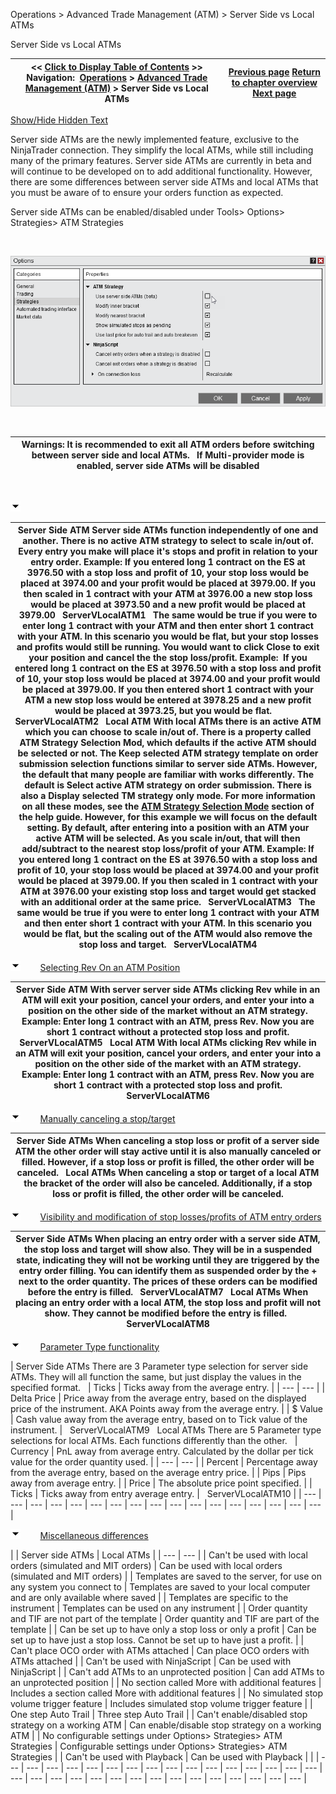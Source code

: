 ﻿


Operations \> Advanced Trade Management (ATM) \> Server Side vs Local ATMs






















Server Side vs Local ATMs







| \<\< [Click to Display Table of Contents](server-side-vs-local-atms.md) \>\> **Navigation:**     [Operations](operations.md) \> [Advanced Trade Management (ATM)](advanced_trade_management_atm.md) \> Server Side vs Local ATMs | [Previous page](advanced_trade_management_atm.md) [Return to chapter overview](advanced_trade_management_atm.md) [Next page](atm_strategy.md) |
| --- | --- |




[Show/Hide Hidden Text](javascript:HMToggleExpandAll(!HMAnyToggleOpen()) "Click to open/close expanding sections")









Server side ATMs are the newly implemented feature, exclusive to the NinjaTrader connection. They simplify the local ATMs, while still including many of the primary features. Server side ATMs are currently in beta and will continue to be developed on to add additional functionality. However, there are some differences between server side ATMs and local ATMs that you must be aware of to ensure your orders function as expected.


Server side ATMs can be enabled/disabled under Tools\> Options\> Strategies\> ATM Strategies


 


![ServerVLocalATM](servervlocalatm.png)


 




| Warnings:  It is recommended to exit all ATM orders before switching between server side and local ATMs.   If Multi\-provider mode is enabled, server side ATMs will be disabled |
| --- |



 


![tog_minus](tog_minus.gif)




| Server Side ATM Server side ATMs function independently of one and another. There is no active ATM strategy to select to scale in/out of. Every entry you make will place it's stops and profit in relation to your entry order. Example: If you entered long 1 contract on the ES at 3976\.50 with a stop loss and profit of 10, your stop loss would be placed at 3974\.00 and your profit would be placed at 3979\.00\. If you then scaled in 1 contract with your ATM at 3976\.00 a new stop loss would be placed at 3973\.50 and a new profit would be placed at 3979\.00   ServerVLocalATM1   The same would be true if you were to enter long 1 contract with your ATM and then enter short 1 contract with your ATM. In this scenario you would be flat, but your stop losses and profits would still be running. You would want to click Close to exit your position and cancel the the stop loss/profit. Example:  If you entered long 1 contract on the ES at 3976\.50 with a stop loss and profit of 10, your stop loss would be placed at 3974\.00 and your profit would be placed at 3979\.00\. If you then entered short 1 contract with your ATM a new stop loss would be entered at 3978\.25 and a new profit would be placed at 3973\.25, but you would be flat.     ServerVLocalATM2   Local ATM With local ATMs there is an active ATM which you can choose to scale in/out of. There is a property called ATM Strategy Selection Mod, which defaults if the active ATM should be selected or not. The Keep selected ATM strategy template on order submission selection functions similar to server side ATMs. However, the default that many people are familiar with works differently. The default is Select active ATM strategy on order submission. There is also a Display selected TM strategy only mode. For more information on all these modes, see the [ATM Strategy Selection Mode](atm_strategy_selection_mode.md) section of the help guide. However, for this example we will focus on the default setting. By default, after entering into a position with an ATM your active ATM will be selected. As you scale in/out, that will then add/subtract to the nearest stop loss/profit of your ATM. Example: If you entered long 1 contract on the ES at 3976\.50 with a stop loss and profit of 10, your stop loss would be placed at 3974\.00 and your profit would be placed at 3979\.00\. If you then scaled in 1 contract with your ATM at 3976\.00 your existing stop loss and target would get stacked with an additional order at the same price.   ServerVLocalATM3   The same would be true if you were to enter long 1 contract with your ATM and then enter short 1 contract with your ATM. In this scenario you would be flat, but the scaling out of the ATM would also remove the stop loss and target.   ServerVLocalATM4 |
| --- |



![tog_minus](tog_minus.gif)        [Selecting Rev On an ATM Position](javascript:HMToggle('toggle','SelectingRevOnanATMPosition','SelectingRevOnanATMPosition_ICON'))




| Server Side ATM With server server side ATMs clicking Rev while in an ATM will exit your position, cancel your orders, and enter your into a position on the other side of the market without an ATM strategy. Example: Enter long 1 contract with an ATM, press Rev. Now you are short 1 contract without a protected stop loss and profit. ServerVLocalATM5   Local ATM With local ATMs clicking Rev while in an ATM will exit your position, cancel your orders, and enter your into a position on the other side of the market with an ATM strategy. Example: Enter long 1 contract with an ATM, press Rev. Now you are short 1 contract with a protected stop loss and profit. ServerVLocalATM6 |
| --- |



![tog_minus](tog_minus.gif)        [Manually canceling a stop/target](javascript:HMToggle('toggle','Manuallycancelingastoptarget','Manuallycancelingastoptarget_ICON'))




| Server Side ATMs When canceling a stop loss or profit of a server side ATM the other order will stay active until it is also manually canceled or filled. However, if a stop loss or profit is filled, the other order will be canceled.   Local ATMs When canceling a stop or target of a local ATM the bracket of the order will also be canceled. Additionally, if a stop loss or profit is filled, the other order will be canceled. |
| --- |



![tog_minus](tog_minus.gif)        [Visibility and modification of stop losses/profits of ATM entry orders](javascript:HMToggle('toggle','VisibilityandmodificationofstoplossesprofitsofATMentryorders','VisibilityandmodificationofstoplossesprofitsofATMentryorders_ICON'))




| Server Side ATMs When placing an entry order with a server side ATM, the stop loss and target will show also. They will be in a suspended state, indicating they will not be working until they are triggered by the entry order filling. You can identify them as suspended order by the \+ next to the order quantity. The prices of these orders can be modified before the entry is filled.   ServerVLocalATM7   Local ATMs When placing an entry order with a local ATM, the stop loss and profit will not show. They cannot be modified before the entry is filled.   ServerVLocalATM8 |
| --- |



![tog_minus](tog_minus.gif)        [Parameter Type functionality](javascript:HMToggle('toggle','ParameterTypefunctionality','ParameterTypefunctionality_ICON'))




| Server Side ATMs There are 3 Parameter type selection for server side ATMs. They will all function the same, but just display the values in the specified format.     | Ticks | Ticks away from the average entry. | | --- | --- | | Delta Price | Price away from the average entry, based on the displayed price of the instrument. AKA Points away from the average entry. | | $ Value | Cash value away from the average entry, based on to Tick value of the instrument. |      ServerVLocalATM9   Local ATMs There are 5 Parameter type selections for local ATMs. Each functions differently than the other.     | Currency | PnL away from average entry. Calculated by the dollar per tick value for the order quantity used. | | --- | --- | | Percent | Percentage away from the average entry, based on the average entry price. | | Pips | Pips away from average entry. | | Price | The absolute price point specified. | | Ticks | Ticks away from entry average entry. |      ServerVLocalATM10 |
| --- | --- | --- | --- | --- | --- | --- | --- | --- | --- | --- | --- | --- | --- | --- | --- | --- |



![tog_minus](tog_minus.gif)        [Miscellaneous differences](javascript:HMToggle('toggle','Miscellaneousdifferences','Miscellaneousdifferences_ICON'))




| | Server side ATMs | Local ATMs | | --- | --- | | Can't be used with local orders (simulated and MIT orders) | Can be used with local orders (simulated and MIT orders) | | Templates are saved to the server, for use on any system you connect to | Templates are saved to your local computer and are only available where saved | | Templates are specific to the instrument | Templates can be used on any instrument | | Order quantity and TIF are not part of the template | Order quantity and TIF are part of the template | | Can be set up to have only a stop loss or only a profit | Can be set up to have just a stop loss. Cannot be set up to have just a profit. | | Can't place OCO order with ATMs attached | Can place OCO orders with ATMs attached | | Can't be used with NinjaScript | Can be used with NinjaScript | | Can't add ATMs to an unprotected position | Can add ATMs to an unprotected position | | No section called More with additional features | Includes a section called More with additional features | | No simulated stop volume trigger feature | Includes simulated stop volume trigger feature | | One step Auto Trail | Three step Auto Trail | | Can't enable/disabled stop strategy on a working ATM | Can enable/disable stop strategy on a working ATM | | No configurable settings under Options\> Strategies\> ATM Strategies | Configurable settings under Options\> Strategies\> ATM Strategies | | Can't be used with Playback | Can be used with Playback | |
| --- | --- | --- | --- | --- | --- | --- | --- | --- | --- | --- | --- | --- | --- | --- | --- | --- | --- | --- | --- | --- | --- | --- | --- | --- | --- | --- | --- | --- | --- | --- |



 


 


 


 


 


 









